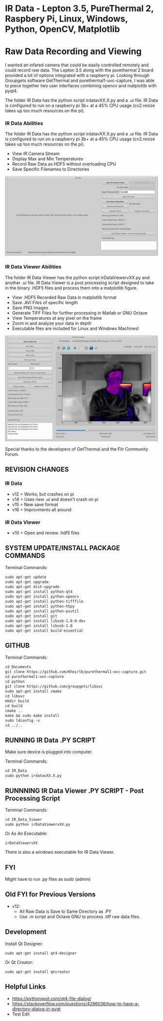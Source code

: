﻿# IR Data - Lepton 3.5, PureThermal 2, Raspbery Pi, Linux, Windows, Python, OpenCV, Matplotlib

# Raw Data Recording and Viewing

I wanted an infared camera that could be easily controlled remotely and could record raw data. The Lepton 3.5 along with the purethermal 2 board provided a lot of options integrated with a raspberry pi. Looking through Groupgets software GetThermal and purethermal1-uvc-capture, I was able to piece together two user interfaces combining opencv and matplotlib with pyqt4. 

The folder IR Data has the python script irdatavXX.X.py and a .ui file. IR Data is configured to run on a raspberry pi 3b+ at a 45% CPU usage (cv2.resize takes up too much resources on the pi).

### IR Data Abilities

The folder IR Data has the python script irdatavXX.X.py and a .ui file. IR Data is configured to run on a raspberry pi 3b+ at a 45% CPU usage (cv2.resize takes up too much resources on the pi).

- View IR Camera Stream
- Display Max and Min Temperatures
- Record Raw Data as HDF5 without overloading CPU
- Save Specific Filenames to Directories

![Alt text](/images/irDataOpen.png?raw=true)

### IR Data Viewer Abilities

The folder IR Data Viewer has the python script irDataViewervXX.py and another .ui file. IR Data Viewer is a post processing script designed to take in the binary .HDF5 files and process them into a matplotlib figure.

- View .HDF5 Recorded Raw Data in matplotlib format
- Save .AVI Files of specific length
- Save PNG Images
- Generate TIFF Files for further processing in Matlab or GNU Octave
- View Temperatures at any pixel on the frame
- Zoom in and analyze your data in depth
- Executable files are included for Linux and Windows Machines!

![Alt text](/images/irDataViewerSelected.png?raw=true)

Special thanks to the developers of GetThermal and the Flir Community Forum.

## REVISION CHANGES

### IR Data

- v12 = Works, but crashes on pi
- v14 = Uses new .ui and doesn't crash on pi
- v15 = New save format
- v16 = Improvments all around

### IR Data Viewer

- v10 = Open and review .hdf5 files

## SYSTEM UPDATE/INSTALL PACKAGE COMMANDS

Terminal Commands:

	sudo apt-get update
	sudo apt-get upgrade
	sudo apt-get dist-upgrade
	sudo apt-get install python-qt4
	sudo apt-get install python-opencv
	sudo apt-get install python-tifffile 
	sudo apt-get install python-h5py
	sudo apt-get install python-psutil
	sudo apt-get install git
	sudo apt-get install libusb-1.0-0-dev
	sudo apt-get install libusb-1.0
	sudo apt-get install build-essential

## GITHUB

Terminal Commands:

	cd Documents
	git clone https://github.com/Kheirlb/purethermal1-uvc-capture.git
	cd purethermal1-uvc-capture
	cd python
	git clone https://github.com/groupgets/libuvc
	sudo apt-get install cmake
	cd libuvc
	mkdir build
	cd build
	cmake ..
	make && sudo make install
	sudo ldconfig -v
	cd ../..

## RUNNING IR Data .PY SCRIPT

Make sure device is plugged into computer.

Terminal Commands:

	cd IR_Data
	sudo python irdatavXX.X.py

## RUNNNING IR Data Viewer .PY SCRIPT - Post Processing Script

Terminal Commands:
	
	cd IR_Data_Viewer
	sudo python irDataViewervXX.py

Or As An Executable:

	irDataViewervXX

There is also a windows executable for IR Data Viewer.

## FYI

Might have to run .py files as sudo (admin)

## Old FYI for Previous Versions

- v12:
	- All Raw Data is Save to Same Directory as .PY
	- Use .m script and Octave GNU to process .tiff raw data files.

## Development

Install Qt Designer:

	sudo apt-get install qt4-designer

Or Qt Creator:

	sudo apt-get install qtcreator

## Helpful Links

- https://pythonspot.com/qt4-file-dialog/
- https://stackoverflow.com/questions/4286036/how-to-have-a-directory-dialog-in-pyqt
- Test Edit
